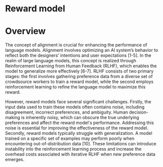 <h1>Reward model</h1>

# Overview
The concept of alignment is crucial for enhancing the performance of language models. Alignment involves optimizing an AI system’s behavior to reflect both the designers' intentions and user expectations [1-5]. In the realm of large language models, this concept is realized through Reinforcement Learning from Human Feedback (RLHF), which enables the model to generalize more effectively [6-7]. RLHF consists of two primary stages: the first involves gathering preference data from a diverse set of crowdsource workers to train a reward model, while the second employs reinforcement learning to refine the language model to maximize this reward.

However, reward models face several significant challenges. Firstly, the input data used to train these models often contains noise, including disagreement, incorrect preferences, and ambiguity. Human decision-making is inherently noisy, which can obscure the true underlying preferences and affect the reward model's performance. Addressing this noise is essential for improving the effectiveness of the reward model. Secondly, reward models typically struggle with generalization. A model trained on a specific set of examples may perform poorly when encountering out-of-distribution data [10]. These limitations can introduce instability into the reinforcement learning process and increase the overhead costs associated with iterative RLHF when new preference data emerges.
